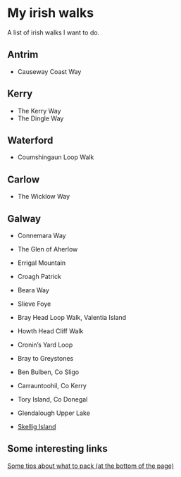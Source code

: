 # My irish walks
A list of irish walks I want to do.

## Antrim
- Causeway Coast Way

## Kerry
- The Kerry Way
- The Dingle Way

## Waterford
- Coumshingaun Loop Walk

## Carlow
- The Wicklow Way

## Galway
- Connemara Way

- The Glen of Aherlow
- Errigal Mountain
- Croagh Patrick
- Beara Way
- Slieve Foye
- Bray Head Loop Walk, Valentia Island
- Howth Head Cliff Walk
- Cronin’s Yard Loop
- Bray to Greystones
- Ben Bulben, Co Sligo
- Carrauntoohil, Co Kerry
- Tory Island, Co Donegal
- Glendalough Upper Lake
- [Skellig Island](skellig-island/index.md)

## Some interesting links
[Some tips about what to pack (at the bottom of the page)](https://www.independent.ie/life/travel/ireland/7-amazing-walks-in-ireland-fresh-air-for-every-fitness-level-35575321.html)
